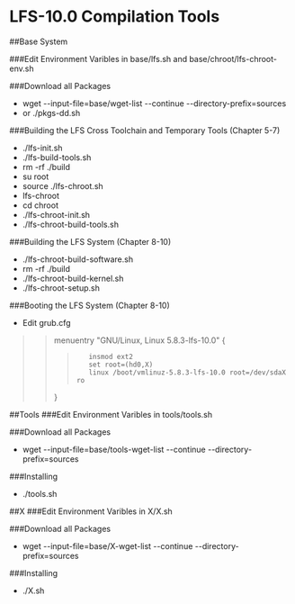 # LFS-10.0 Compilation Tools

##Base System

###Edit Environment Varibles in base/lfs.sh and base/chroot/lfs-chroot-env.sh   

###Download all Packages  
- wget --input-file=base/wget-list --continue --directory-prefix=sources  
- or ./pkgs-dd.sh   

###Building the LFS Cross Toolchain and Temporary Tools (Chapter 5-7)   
- ./lfs-init.sh   
- ./lfs-build-tools.sh   
- rm -rf ./build   
- su root   
- source ./lfs-chroot.sh   
- lfs-chroot   
- cd chroot   
- ./lfs-chroot-init.sh   
- ./lfs-chroot-build-tools.sh  

###Building the LFS System (Chapter 8-10)
- ./lfs-chroot-build-software.sh   
- rm -rf ./build   
- ./lfs-chroot-build-kernel.sh   
- ./lfs-chroot-setup.sh    
    
###Booting the LFS System (Chapter 8-10)
- Edit grub.cfg
>> menuentry "GNU/Linux, Linux 5.8.3-lfs-10.0" {   
>>>        insmod ext2  
>>>        set root=(hd0,X)  
>>>        linux /boot/vmlinuz-5.8.3-lfs-10.0 root=/dev/sdaX ro  
>>} 

##Tools
###Edit Environment Varibles in tools/tools.sh 
  
###Download all Packages  
- wget --input-file=base/tools-wget-list --continue --directory-prefix=sources 

###Installing   
- ./tools.sh


##X
###Edit Environment Varibles in X/X.sh 
  
###Download all Packages  
- wget --input-file=base/X-wget-list --continue --directory-prefix=sources 

###Installing  
- ./X.sh
